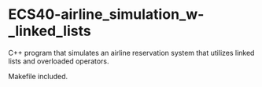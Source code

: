 # ECS40-airline_simulation_w-_linked_lists
C++ program that simulates an airline reservation system that utilizes linked lists and overloaded operators.

Makefile included.
